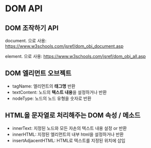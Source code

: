 DOM API
====

  
DOM 조작하기 API
------
document. 으로 사용: <https://www.w3schools.com/jsref/dom_obj_document.asp>

element. 으로 사용: <https://www.w3schools.com/jsref/dom_obj_all.asp>

DOM 엘리먼트 오브젝트
----
* tagName: 엘리먼트의 **태그명** 반환
* textContent: 노드의 **텍스트 내용**을 설정하거나 반환
* nodeType: 노드의 노드 유형을 숫자로 반환

HTML을 문자열로 처리해주는 DOM 속성 / 메소드
-----
* innerText: 지정된 노드와 모든 자손의 텍스트 내용 설정 or 반환
* innerHTML: 지정된 엘리먼트의 내부 html을 설정하거나 반환
* insertAdjacentHTML: HTML로 텍스트를 지정된 위치에 삽입
